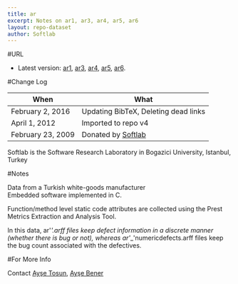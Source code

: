 ```yaml
---
title: ar
excerpt: Notes on ar1, ar3, ar4, ar5, ar6
layout: repo-dataset
author: Softlab
---
```



#URL

  * Latest version: [ar1](https://terapromise.csc.ncsu.edu:8443/svn/repo/defect/mccabehalsted/ar/ar1),  [ar3](https://terapromise.csc.ncsu.edu:8443/svn/repo/defect/mccabehalsted/ar/ar3), [ar4](https://terapromise.csc.ncsu.edu:8443/svn/repo/defect/mccabehalsted/ar/ar4), [ar5](https://terapromise.csc.ncsu.edu:8443/svn/repo/defect/mccabehalsted/ar/ar5), [ar6](https://terapromise.csc.ncsu.edu:8443/svn/repo/defect/mccabehalsted/ar/ar6).


#Change Log

When | What---- | ----
February 2, 2016 | Updating BibTeX, Deleting dead links
April 1, 2012 | Imported to repo v4
February 23, 2009 | Donated by [Softlab](/repo/people/data-donors/promise3.html)

Softlab is the Software Research Laboratory in Bogazici University, Istanbul, Turkey

#Notes

Data from a Turkish white-goods manufacturer <br>
Embedded software implemented in C.

Function/method level static code attributes are collected using the Prest Metrics Extraction and Analysis Tool.

In this data,
ar'*'.arff files keep defect information in a discrete manner (whether there is bug or not), whereas ar'*_'numericdefects.arff files keep the bug count associated with the defectives.

#For More Info

Contact  [Ayşe Tosun](ayse.tosun@boun.edu.tr), [Ayşe Bener](bener@boun.edu.tr)
